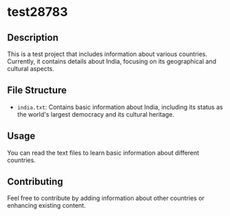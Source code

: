 # test28783

## Description

This is a test project that includes information about various countries. Currently, it contains details about India, focusing on its geographical and cultural aspects.

## File Structure

- `india.txt`: Contains basic information about India, including its status as the world's largest democracy and its cultural heritage.

## Usage

You can read the text files to learn basic information about different countries.

## Contributing

Feel free to contribute by adding information about other countries or enhancing existing content.
